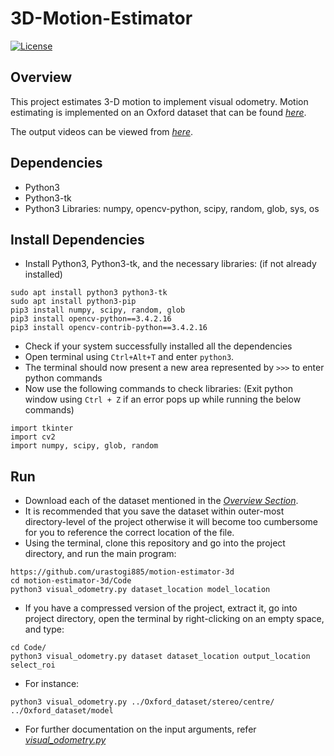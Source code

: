 # 3D-Motion-Estimator
[![License](https://img.shields.io/badge/License-BSD%203--Clause-blue.svg)](https://github.com/urastogi885/motion-estimator-3d/blob/master/LICENSE)

## Overview

This project estimates 3-D motion to implement visual odometry. Motion estimating is implemented on an Oxford dataset that can be found [*here*](https://drive.google.com/file/d/12Ir2kZ3kRgCe8vqaedT-dlpj-Z8vqhPO/view?usp=sharing).

The output videos can be viewed from [*here*](https://drive.google.com/open?id=1Ew3KA2jCv9skvMRkmsExJqWqKfWjQpm2).

## Dependencies

- Python3
- Python3-tk
- Python3 Libraries: numpy, opencv-python, scipy, random, glob, sys, os

## Install Dependencies

- Install Python3, Python3-tk, and the necessary libraries: (if not already installed)

```
sudo apt install python3 python3-tk
sudo apt install python3-pip
pip3 install numpy, scipy, random, glob
pip3 install opencv-python==3.4.2.16
pip3 install opencv-contrib-python==3.4.2.16
```

- Check if your system successfully installed all the dependencies
- Open terminal using ```Ctrl+Alt+T``` and enter ```python3```.
- The terminal should now present a new area represented by ```>>>``` to enter python commands
- Now use the following commands to check libraries: (Exit python window using ```Ctrl + Z``` if an error pops up while
running the below commands)

```
import tkinter
import cv2
import numpy, scipy, glob, random
```
## Run


- Download each of the dataset mentioned in the [*Overview Section*](https://github.com/urastogi885/motion-estimator-3d#overview).
- It is recommended that you save the dataset within outer-most directory-level of the project otherwise it will become 
too cumbersome for you to reference the correct location of the file.
- Using the terminal, clone this repository and go into the project directory, and run the main program:

```
https://github.com/urastogi885/motion-estimator-3d
cd motion-estimator-3d/Code
python3 visual_odometry.py dataset_location model_location
```

- If you have a compressed version of the project, extract it, go into project directory, open the terminal by 
right-clicking on an empty space, and type:

```
cd Code/
python3 visual_odometry.py dataset dataset_location output_location select_roi
```
- For instance:
```
python3 visual_odometry.py ../Oxford_dataset/stereo/centre/ ../Oxford_dataset/model
```

- For further documentation on the input arguments, refer 
[*visual_odometry.py*](https://github.com/urastogi885/motion-estimator-3d/blob/master/Code/visual_odometry.py)
